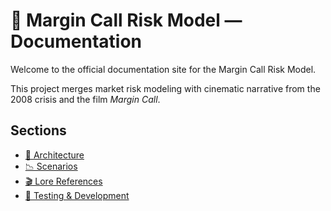 # 📘 Margin Call Risk Model — Documentation

Welcome to the official documentation site for the Margin Call Risk Model.

This project merges market risk modeling with cinematic narrative from the 2008 crisis and the film *Margin Call*.

## Sections
- [🧱 Architecture](architecture.md)
- [📉 Scenarios](scenarios.md)
- [🎬 Lore References](lore.md)
- [🧪 Testing & Development](development.md)
